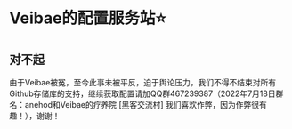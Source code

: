 # Veibae的配置服务站:star:

## 对不起
由于Veibae被冤，至今此事未被平反，迫于舆论压力，我们不得不结束对所有Github存储库的支持，继续获取配置请加QQ群467239387（2022年7月18日群名：anehod和Veibae的疗养院 [黑客交流村] 我们喜欢作弊，因为作弊很有趣！），谢谢！
